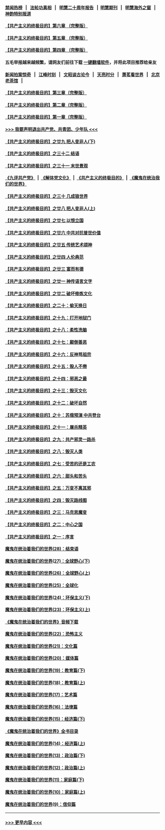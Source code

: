 #### [禁闻热榜](热点新闻.md?=0)  &nbsp;&nbsp;|&nbsp;&nbsp; [法轮功真相](https://github.com/gfw-breaker/truth/blob/master/README.md?=0) &nbsp;&nbsp;|&nbsp;&nbsp; [明慧二十周年报告](https://github.com/gfw-breaker/mh-reports/blob/master/README.md?=0) &nbsp;&nbsp;|&nbsp;&nbsp;[明慧期刊](https://github.com/gfw-breaker/mh-qikan) &nbsp;&nbsp;|&nbsp;&nbsp; [明慧海外之窗](https://github.com/gfw-breaker/mh-news/blob/master/README.md?=0) &nbsp;&nbsp;|&nbsp;&nbsp; [神韵特别报道](https://github.com/gfw-breaker/mh-news/blob/master/shenyun.md?=0)
#### [【共产主义的终极目的】第六章 （完整版）](../pages/nsc422/n11428913.md?t=02240301) 
#### [【共产主义的终极目的】第五章 （完整版）](../pages/nsc422/n11428912.md?t=02240301) 
#### [【共产主义的终极目的】第四章 （完整版）](../pages/nsc422/n11428907.md?t=02240301) 
#### 五毛举报越来越频繁，请网友们前往下载 [一键翻墙软件](https://github.com/gfw-breaker/ssr-accounts)，并将此项目推荐给亲友
#### [新闻拍案惊奇](https://github.com/gfw-breaker/banned-news/blob/master/pages/link4.md) &nbsp;&nbsp;|&nbsp;&nbsp; [江峰时刻](https://github.com/gfw-breaker/banned-news/blob/master/pages/link4.md) &nbsp;&nbsp;|&nbsp;&nbsp; [文昭谈古论今](https://github.com/gfw-breaker/banned-news/blob/master/pages/link4.md) &nbsp;&nbsp;|&nbsp;&nbsp; [天亮时分](https://github.com/gfw-breaker/banned-news/blob/master/pages/link4.md) &nbsp;&nbsp;|&nbsp;&nbsp; [萧茗看世界](https://github.com/gfw-breaker/banned-news/blob/master/pages/link4.md) &nbsp;&nbsp;|&nbsp;&nbsp; [北京老茶馆](https://github.com/gfw-breaker/banned-news/blob/master/pages/link4.md) &nbsp;&nbsp;|&nbsp;&nbsp; 
#### [【共产主义的终极目的】第三章（完整版）](../pages/nsc422/n11428848.md?t=02240301) 
#### [【共产主义的终极目的】第二章（完整版）](../pages/nsc422/n11428831.md?t=02240301) 
#### [【共产主义的终极目的】第一章（完整版）](../pages/nsc422/n11417651.md?t=02240301) 
#### [>>> 我要声明退出共产党、共青团、少年队 <<<](https://github.com/begood0513/goodnews/blob/master/quit/letter.md) 
#### [【共产主义的终极目的】之廿九 把人变非人(下)](../pages/nsc422/n11344140.md?t=02240301) 
#### [【共产主义的终极目的】之三十二 结语](../pages/nsc422/n11360535.md?t=02240301) 
#### [【共产主义的终极目的】之三十一 末世景观](../pages/nsc422/n11351129.md?t=02240301) 
#### [《九评共产党》](https://github.com/begood0513/9ping.md/blob/master/README.md) &nbsp;|&nbsp; [《解体党文化》](../../../../jtdwh.md/blob/master/README.md)  &nbsp;|&nbsp; [《共产主义的终极目的》](../../../../gczydzjmd.md/blob/master/README.md) &nbsp;|&nbsp; [《魔鬼在统治我们的世界》](../../../../mgztzwmdsj.md/blob/master/README.md) 
#### [【共产主义的终极目的】之三十 几成狼世界](../pages/nsc422/n11348280.md?t=02240301) 
#### [【共产主义的终极目的】之廿八 把人变非人(上)](../pages/nsc422/n11340492.md?t=02240301) 
#### [【共产主义的终极目的】之廿七 以恨立国](../pages/nsc422/n11336944.md?t=02240301) 
#### [【共产主义的终极目的】之廿六 中共对抗普世价值](../pages/nsc422/n11324785.md?t=02240301) 
#### [【共产主义的终极目的】之廿五 传统艺术颂神](../pages/nsc422/n11296396.md?t=02240301) 
#### [【共产主义的终极目的】之廿四 人伦典范](../pages/nsc422/n11296397.md?t=02240301) 
#### [【共产主义的终极目的】之廿三 富而有德](../pages/nsc422/n11283598.md?t=02240301) 
#### [【共产主义的终极目的】之廿一 神传语言文字](../pages/nsc422/n11263265.md?t=02240301) 
#### [【共产主义的终极目的】之廿二 破坏修炼文化](../pages/nsc422/n11245728.md?t=02240301) 
#### [【共产主义的终极目的】之二十：偷天换日](../pages/nsc422/n11238846.md?t=02240301) 
#### [【共产主义的终极目的】之十九：打开地狱门](../pages/nsc422/n11206376.md?t=02240301) 
#### [【共产主义的终极目的】之十八：柔性洗脑](../pages/nsc422/n11199994.md?t=02240301) 
#### [【共产主义的终极目的】之十七：颠倒善恶](../pages/nsc422/n11179782.md?t=02240301) 
#### [【共产主义的终极目的】之十六：反神骂祖宗](../pages/nsc422/n11166798.md?t=02240301) 
#### [【共产主义的终极目的】之十五：毁人不倦](../pages/nsc422/n11166792.md?t=02240301) 
#### [【共产主义的终极目的】之十四：邪恶之最](../pages/nsc422/n11150249.md?t=02240301) 
#### [【共产主义的终极目的】之十三：毁灭文化](../pages/nsc422/n11135227.md?t=02240301) 
#### [【共产主义的终极目的】之十二：破坏自然](../pages/nsc422/n11135214.md?t=02240301) 
#### [【共产主义的终极目的】之十：苏俄预演 中共登台](../pages/nsc422/n11118424.md?t=02240301) 
#### [【共产主义的终极目的】之十一：屠杀精英](../pages/nsc422/n11118442.md?t=02240301) 
#### [【共产主义的终极目的】之九：共产邪灵一路杀](../pages/nsc422/n11114139.md?t=02240301) 
#### [【共产主义的终极目的】之八：毁灭人类](../pages/nsc422/n11108503.md?t=02240301) 
#### [【共产主义的终极目的】之七：受苦的还是工农](../pages/nsc422/n11101809.md?t=02240301) 
#### [【共产主义的终极目的】之六：甜头和苦头](../pages/nsc422/n11096971.md?t=02240301) 
#### [【共产主义的终极目的】之五：万变不离其邪](../pages/nsc422/n11091285.md?t=02240301) 
#### [【共产主义的终极目的】之四：毁灭路线图](../pages/nsc422/n11086284.md?t=02240301) 
#### [【共产主义的终极目的】之三：马克思魔变](../pages/nsc422/n11061941.md?t=02240301) 
#### [【共产主义的终极目的】之二：中心之国](../pages/nsc422/n11047728.md?t=02240301) 
#### [【共产主义的终极目的】之一：序言](../pages/nsc422/n11086077.md?t=02240301) 
#### [魔鬼在统治着我们的世界(28)：结束语](../pages/nsc422/n10936246.md?t=02240301) 
#### [魔鬼在统治着我们的世界(27)：全球野心(下)](../pages/nsc422/n10928319.md?t=02240301) 
#### [魔鬼在统治着我们的世界(26)：全球野心(上)](../pages/nsc422/n10900318.md?t=02240301) 
#### [魔鬼在统治着我们的世界(25)：全球化](../pages/nsc422/n10788205.md?t=02240301) 
#### [魔鬼在统治着我们的世界(24)：环保主义(下)](../pages/nsc422/n10695307.md?t=02240301) 
#### [魔鬼在统治着我们的世界(23)：环保主义(上)](../pages/nsc422/n10688613.md?t=02240301) 
#### [《魔鬼在统治着我们的世界》音频下载](../pages/nsc422/n10635553.md?t=02240301) 
#### [魔鬼在统治着我们的世界(22)：恐怖主义](../pages/nsc422/n10614727.md?t=02240301) 
#### [魔鬼在统治着我们的世界(21)：文化篇](../pages/nsc422/n10597706.md?t=02240301) 
#### [魔鬼在统治着我们的世界(20)：媒体篇](../pages/nsc422/n10586579.md?t=02240301) 
#### [魔鬼在统治着我们的世界(19)：教育篇(下)](../pages/nsc422/n10564808.md?t=02240301) 
#### [魔鬼在统治着我们的世界(18)：教育篇(上)](../pages/nsc422/n10526970.md?t=02240301) 
#### [魔鬼在统治着我们的世界(17)：艺术篇](../pages/nsc422/n10499093.md?t=02240301) 
#### [魔鬼在统治着我们的世界(16)：法律篇](../pages/nsc422/n10485969.md?t=02240301) 
#### [魔鬼在统治着我们的世界(15)：经济篇(下)](../pages/nsc422/n10469975.md?t=02240301) 
#### [《魔鬼在统治着我们的世界》全书目录](../pages/nsc422/n10464261.md?t=02240301) 
#### [魔鬼在统治着我们的世界(14)：经济篇(上)](../pages/nsc422/n10457370.md?t=02240301) 
#### [魔鬼在统治着我们的世界(13)：政治篇(下)](../pages/nsc422/n10448270.md?t=02240301) 
#### [魔鬼在统治着我们的世界(12)：政治篇(上)](../pages/nsc422/n10444576.md?t=02240301) 
#### [魔鬼在统治着我们的世界(11)：家庭篇(下)](../pages/nsc422/n10440961.md?t=02240301) 
#### [魔鬼在统治着我们的世界(10)：家庭篇(上)](../pages/nsc422/n10435448.md?t=02240301) 
#### [魔鬼在统治着我们的世界(9)：信仰篇](../pages/nsc422/n10432159.md?t=02240301) 

----
#### [ >>> 更早内容 <<< ](../indexes/nsc422-earlier.md)
